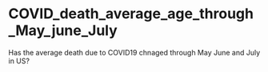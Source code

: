 # COVID_death_average_age_through_May_june_July
Has the average death due to COVID19 chnaged through May June and July in US?
